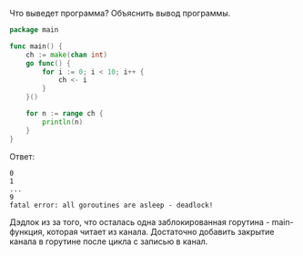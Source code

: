 Что выведет программа? Объяснить вывод программы.

```go
package main

func main() {
	ch := make(chan int)
	go func() {
		for i := 0; i < 10; i++ {
			ch <- i
		}
	}()

	for n := range ch {
		println(n)
	}
}
```

Ответ:
```
0
1
...
9
fatal error: all goroutines are asleep - deadlock!
```

Дэдлок из за того, что осталась одна заблокированная горутина - main-функция, которая читает из канала. Достаточно добавить закрытие канала в горутине после цикла с записью в канал.
